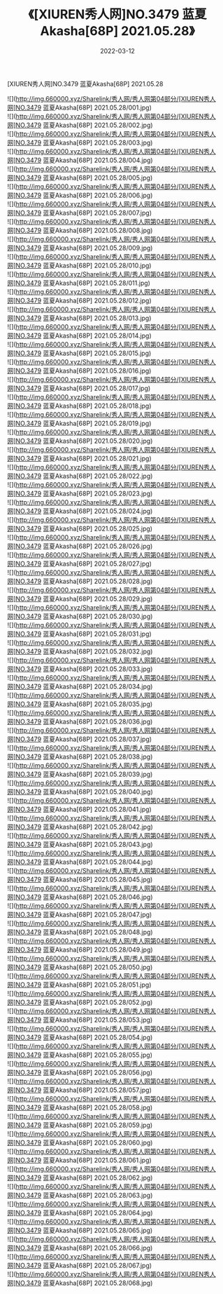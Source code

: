﻿---
layout: post
title:  《[XIUREN秀人网]NO.3479 蓝夏Akasha[68P] 2021.05.28》
date:   2022-03-12
img: http://img.660000.xyz/Sharelink/秀人网/秀人网第04部分/[XIUREN秀人网]NO.3479 蓝夏Akasha[68P] 2021.05.28/000.jpg
categories: [美女, 清纯, 唯美]
---

[XIUREN秀人网]NO.3479 蓝夏Akasha[68P] 2021.05.28

 ![](http://img.660000.xyz/Sharelink/秀人网/秀人网第04部分/[XIUREN秀人网]NO.3479 蓝夏Akasha[68P] 2021.05.28/001.jpg) <br>![](http://img.660000.xyz/Sharelink/秀人网/秀人网第04部分/[XIUREN秀人网]NO.3479 蓝夏Akasha[68P] 2021.05.28/002.jpg) <br>![](http://img.660000.xyz/Sharelink/秀人网/秀人网第04部分/[XIUREN秀人网]NO.3479 蓝夏Akasha[68P] 2021.05.28/003.jpg) <br>![](http://img.660000.xyz/Sharelink/秀人网/秀人网第04部分/[XIUREN秀人网]NO.3479 蓝夏Akasha[68P] 2021.05.28/004.jpg) <br>![](http://img.660000.xyz/Sharelink/秀人网/秀人网第04部分/[XIUREN秀人网]NO.3479 蓝夏Akasha[68P] 2021.05.28/005.jpg) <br>![](http://img.660000.xyz/Sharelink/秀人网/秀人网第04部分/[XIUREN秀人网]NO.3479 蓝夏Akasha[68P] 2021.05.28/006.jpg) <br>![](http://img.660000.xyz/Sharelink/秀人网/秀人网第04部分/[XIUREN秀人网]NO.3479 蓝夏Akasha[68P] 2021.05.28/007.jpg) <br>![](http://img.660000.xyz/Sharelink/秀人网/秀人网第04部分/[XIUREN秀人网]NO.3479 蓝夏Akasha[68P] 2021.05.28/008.jpg) <br>![](http://img.660000.xyz/Sharelink/秀人网/秀人网第04部分/[XIUREN秀人网]NO.3479 蓝夏Akasha[68P] 2021.05.28/009.jpg) <br>![](http://img.660000.xyz/Sharelink/秀人网/秀人网第04部分/[XIUREN秀人网]NO.3479 蓝夏Akasha[68P] 2021.05.28/010.jpg) <br>![](http://img.660000.xyz/Sharelink/秀人网/秀人网第04部分/[XIUREN秀人网]NO.3479 蓝夏Akasha[68P] 2021.05.28/011.jpg) <br>![](http://img.660000.xyz/Sharelink/秀人网/秀人网第04部分/[XIUREN秀人网]NO.3479 蓝夏Akasha[68P] 2021.05.28/012.jpg) <br>![](http://img.660000.xyz/Sharelink/秀人网/秀人网第04部分/[XIUREN秀人网]NO.3479 蓝夏Akasha[68P] 2021.05.28/013.jpg) <br>![](http://img.660000.xyz/Sharelink/秀人网/秀人网第04部分/[XIUREN秀人网]NO.3479 蓝夏Akasha[68P] 2021.05.28/014.jpg) <br>![](http://img.660000.xyz/Sharelink/秀人网/秀人网第04部分/[XIUREN秀人网]NO.3479 蓝夏Akasha[68P] 2021.05.28/015.jpg) <br>![](http://img.660000.xyz/Sharelink/秀人网/秀人网第04部分/[XIUREN秀人网]NO.3479 蓝夏Akasha[68P] 2021.05.28/016.jpg) <br>![](http://img.660000.xyz/Sharelink/秀人网/秀人网第04部分/[XIUREN秀人网]NO.3479 蓝夏Akasha[68P] 2021.05.28/017.jpg) <br>![](http://img.660000.xyz/Sharelink/秀人网/秀人网第04部分/[XIUREN秀人网]NO.3479 蓝夏Akasha[68P] 2021.05.28/018.jpg) <br>![](http://img.660000.xyz/Sharelink/秀人网/秀人网第04部分/[XIUREN秀人网]NO.3479 蓝夏Akasha[68P] 2021.05.28/019.jpg) <br>![](http://img.660000.xyz/Sharelink/秀人网/秀人网第04部分/[XIUREN秀人网]NO.3479 蓝夏Akasha[68P] 2021.05.28/020.jpg) <br>![](http://img.660000.xyz/Sharelink/秀人网/秀人网第04部分/[XIUREN秀人网]NO.3479 蓝夏Akasha[68P] 2021.05.28/021.jpg) <br>![](http://img.660000.xyz/Sharelink/秀人网/秀人网第04部分/[XIUREN秀人网]NO.3479 蓝夏Akasha[68P] 2021.05.28/022.jpg) <br>![](http://img.660000.xyz/Sharelink/秀人网/秀人网第04部分/[XIUREN秀人网]NO.3479 蓝夏Akasha[68P] 2021.05.28/023.jpg) <br>![](http://img.660000.xyz/Sharelink/秀人网/秀人网第04部分/[XIUREN秀人网]NO.3479 蓝夏Akasha[68P] 2021.05.28/024.jpg) <br>![](http://img.660000.xyz/Sharelink/秀人网/秀人网第04部分/[XIUREN秀人网]NO.3479 蓝夏Akasha[68P] 2021.05.28/025.jpg) <br>![](http://img.660000.xyz/Sharelink/秀人网/秀人网第04部分/[XIUREN秀人网]NO.3479 蓝夏Akasha[68P] 2021.05.28/026.jpg) <br>![](http://img.660000.xyz/Sharelink/秀人网/秀人网第04部分/[XIUREN秀人网]NO.3479 蓝夏Akasha[68P] 2021.05.28/027.jpg) <br>![](http://img.660000.xyz/Sharelink/秀人网/秀人网第04部分/[XIUREN秀人网]NO.3479 蓝夏Akasha[68P] 2021.05.28/028.jpg) <br>![](http://img.660000.xyz/Sharelink/秀人网/秀人网第04部分/[XIUREN秀人网]NO.3479 蓝夏Akasha[68P] 2021.05.28/029.jpg) <br>![](http://img.660000.xyz/Sharelink/秀人网/秀人网第04部分/[XIUREN秀人网]NO.3479 蓝夏Akasha[68P] 2021.05.28/030.jpg) <br>![](http://img.660000.xyz/Sharelink/秀人网/秀人网第04部分/[XIUREN秀人网]NO.3479 蓝夏Akasha[68P] 2021.05.28/031.jpg) <br>![](http://img.660000.xyz/Sharelink/秀人网/秀人网第04部分/[XIUREN秀人网]NO.3479 蓝夏Akasha[68P] 2021.05.28/032.jpg) <br>![](http://img.660000.xyz/Sharelink/秀人网/秀人网第04部分/[XIUREN秀人网]NO.3479 蓝夏Akasha[68P] 2021.05.28/033.jpg) <br>![](http://img.660000.xyz/Sharelink/秀人网/秀人网第04部分/[XIUREN秀人网]NO.3479 蓝夏Akasha[68P] 2021.05.28/034.jpg) <br>![](http://img.660000.xyz/Sharelink/秀人网/秀人网第04部分/[XIUREN秀人网]NO.3479 蓝夏Akasha[68P] 2021.05.28/035.jpg) <br>![](http://img.660000.xyz/Sharelink/秀人网/秀人网第04部分/[XIUREN秀人网]NO.3479 蓝夏Akasha[68P] 2021.05.28/036.jpg) <br>![](http://img.660000.xyz/Sharelink/秀人网/秀人网第04部分/[XIUREN秀人网]NO.3479 蓝夏Akasha[68P] 2021.05.28/037.jpg) <br>![](http://img.660000.xyz/Sharelink/秀人网/秀人网第04部分/[XIUREN秀人网]NO.3479 蓝夏Akasha[68P] 2021.05.28/038.jpg) <br>![](http://img.660000.xyz/Sharelink/秀人网/秀人网第04部分/[XIUREN秀人网]NO.3479 蓝夏Akasha[68P] 2021.05.28/039.jpg) <br>![](http://img.660000.xyz/Sharelink/秀人网/秀人网第04部分/[XIUREN秀人网]NO.3479 蓝夏Akasha[68P] 2021.05.28/040.jpg) <br>![](http://img.660000.xyz/Sharelink/秀人网/秀人网第04部分/[XIUREN秀人网]NO.3479 蓝夏Akasha[68P] 2021.05.28/041.jpg) <br>![](http://img.660000.xyz/Sharelink/秀人网/秀人网第04部分/[XIUREN秀人网]NO.3479 蓝夏Akasha[68P] 2021.05.28/042.jpg) <br>![](http://img.660000.xyz/Sharelink/秀人网/秀人网第04部分/[XIUREN秀人网]NO.3479 蓝夏Akasha[68P] 2021.05.28/043.jpg) <br>![](http://img.660000.xyz/Sharelink/秀人网/秀人网第04部分/[XIUREN秀人网]NO.3479 蓝夏Akasha[68P] 2021.05.28/044.jpg) <br>![](http://img.660000.xyz/Sharelink/秀人网/秀人网第04部分/[XIUREN秀人网]NO.3479 蓝夏Akasha[68P] 2021.05.28/045.jpg) <br>![](http://img.660000.xyz/Sharelink/秀人网/秀人网第04部分/[XIUREN秀人网]NO.3479 蓝夏Akasha[68P] 2021.05.28/046.jpg) <br>![](http://img.660000.xyz/Sharelink/秀人网/秀人网第04部分/[XIUREN秀人网]NO.3479 蓝夏Akasha[68P] 2021.05.28/047.jpg) <br>![](http://img.660000.xyz/Sharelink/秀人网/秀人网第04部分/[XIUREN秀人网]NO.3479 蓝夏Akasha[68P] 2021.05.28/048.jpg) <br>![](http://img.660000.xyz/Sharelink/秀人网/秀人网第04部分/[XIUREN秀人网]NO.3479 蓝夏Akasha[68P] 2021.05.28/049.jpg) <br>![](http://img.660000.xyz/Sharelink/秀人网/秀人网第04部分/[XIUREN秀人网]NO.3479 蓝夏Akasha[68P] 2021.05.28/050.jpg) <br>![](http://img.660000.xyz/Sharelink/秀人网/秀人网第04部分/[XIUREN秀人网]NO.3479 蓝夏Akasha[68P] 2021.05.28/051.jpg) <br>![](http://img.660000.xyz/Sharelink/秀人网/秀人网第04部分/[XIUREN秀人网]NO.3479 蓝夏Akasha[68P] 2021.05.28/052.jpg) <br>![](http://img.660000.xyz/Sharelink/秀人网/秀人网第04部分/[XIUREN秀人网]NO.3479 蓝夏Akasha[68P] 2021.05.28/053.jpg) <br>![](http://img.660000.xyz/Sharelink/秀人网/秀人网第04部分/[XIUREN秀人网]NO.3479 蓝夏Akasha[68P] 2021.05.28/054.jpg) <br>![](http://img.660000.xyz/Sharelink/秀人网/秀人网第04部分/[XIUREN秀人网]NO.3479 蓝夏Akasha[68P] 2021.05.28/055.jpg) <br>![](http://img.660000.xyz/Sharelink/秀人网/秀人网第04部分/[XIUREN秀人网]NO.3479 蓝夏Akasha[68P] 2021.05.28/056.jpg) <br>![](http://img.660000.xyz/Sharelink/秀人网/秀人网第04部分/[XIUREN秀人网]NO.3479 蓝夏Akasha[68P] 2021.05.28/057.jpg) <br>![](http://img.660000.xyz/Sharelink/秀人网/秀人网第04部分/[XIUREN秀人网]NO.3479 蓝夏Akasha[68P] 2021.05.28/058.jpg) <br>![](http://img.660000.xyz/Sharelink/秀人网/秀人网第04部分/[XIUREN秀人网]NO.3479 蓝夏Akasha[68P] 2021.05.28/059.jpg) <br>![](http://img.660000.xyz/Sharelink/秀人网/秀人网第04部分/[XIUREN秀人网]NO.3479 蓝夏Akasha[68P] 2021.05.28/060.jpg) <br>![](http://img.660000.xyz/Sharelink/秀人网/秀人网第04部分/[XIUREN秀人网]NO.3479 蓝夏Akasha[68P] 2021.05.28/061.jpg) <br>![](http://img.660000.xyz/Sharelink/秀人网/秀人网第04部分/[XIUREN秀人网]NO.3479 蓝夏Akasha[68P] 2021.05.28/062.jpg) <br>![](http://img.660000.xyz/Sharelink/秀人网/秀人网第04部分/[XIUREN秀人网]NO.3479 蓝夏Akasha[68P] 2021.05.28/063.jpg) <br>![](http://img.660000.xyz/Sharelink/秀人网/秀人网第04部分/[XIUREN秀人网]NO.3479 蓝夏Akasha[68P] 2021.05.28/064.jpg) <br>![](http://img.660000.xyz/Sharelink/秀人网/秀人网第04部分/[XIUREN秀人网]NO.3479 蓝夏Akasha[68P] 2021.05.28/065.jpg) <br>![](http://img.660000.xyz/Sharelink/秀人网/秀人网第04部分/[XIUREN秀人网]NO.3479 蓝夏Akasha[68P] 2021.05.28/066.jpg) <br>![](http://img.660000.xyz/Sharelink/秀人网/秀人网第04部分/[XIUREN秀人网]NO.3479 蓝夏Akasha[68P] 2021.05.28/067.jpg) <br>![](http://img.660000.xyz/Sharelink/秀人网/秀人网第04部分/[XIUREN秀人网]NO.3479 蓝夏Akasha[68P] 2021.05.28/068.jpg) <br>